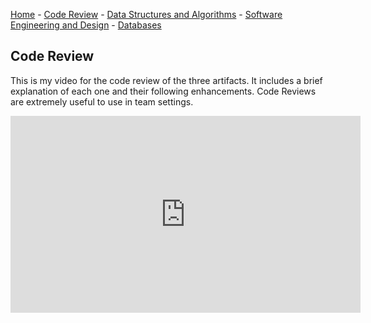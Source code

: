 [Home](index.md) - [Code Review](code_review.md) - [Data Structures and Algorithms](algorithms_data_structures.md) - [Software Engineering and Design](software_design_engineering.md) - [Databases](databases.md)


## Code Review

This is my video for the code review of the three artifacts. It includes a brief explanation of each one and their following enhancements. Code Reviews are extremely useful to use in team settings. 
<center><iframe width="560" height="315" src="https://youtu.be/u7Opu4U4sqI" frameborder="0" allow="accelerometer; autoplay; clipboard-write; encrypted-media; gyroscope; picture-in-picture" allowfullscreen></iframe></center>

